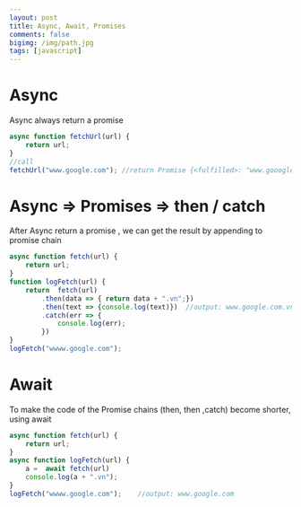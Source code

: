 ```yaml
---
layout: post
title: Async, Await, Promises
comments: false
bigimg: /img/path.jpg
tags: [javascript]
---
```


#  Async
Async always return a promise
```javascript
async function fetchUrl(url) {
    return url;
}
//call
fetchUrl("www.google.com"); //return Promise {<fulfilled>: "www.gooogle.com"}
```

# Async => Promises => then / catch
After Async return a promise , we can get the result by appending to promise chain 

```javascript
async function fetch(url) {
    return url;
}
function logFetch(url) {
    return  fetch(url)
        .then(data => { return data + ".vn";})
        .then(text => {console.log(text)})  //output: www.google.com.vn
        .catch(err => {
            console.log(err);
        })
}
logFetch("wwww.google.com");
```

# Await
To make the code of  the Promise chains (then, then ,catch) become shorter, using await

```javascript
async function fetch(url) {
    return url; 
}
async function logFetch(url) {
    a =  await fetch(url)
    console.log(a + ".vn");
}
logFetch("wwww.google.com");    //output: www.google.com
```